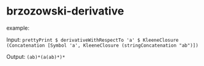 # brzozowski-derivative

example:

Input:
`prettyPrint $ derivativeWithRespectTo 'a' $ KleeneClosure (Concatenation [Symbol 'a', KleeneClosure (stringConcatenation "ab")])`

Output:
`(ab)*(a(ab)*)*`
